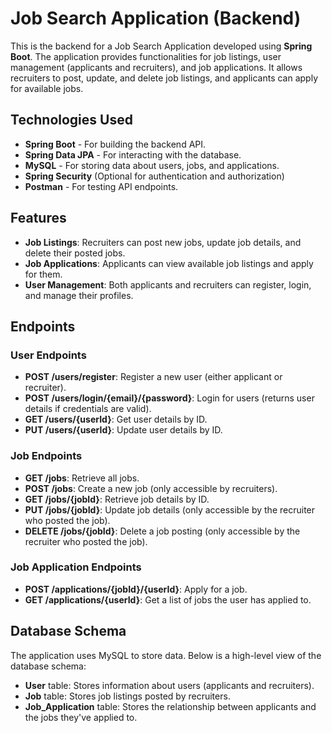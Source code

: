 # Job Search Application (Backend)

This is the backend for a Job Search Application developed using **Spring Boot**. The application provides functionalities for job listings, user management (applicants and recruiters), and job applications. It allows recruiters to post, update, and delete job listings, and applicants can apply for available jobs.

## Technologies Used

- **Spring Boot** - For building the backend API.
- **Spring Data JPA** - For interacting with the database.
- **MySQL** - For storing data about users, jobs, and applications.
- **Spring Security** (Optional for authentication and authorization)
- **Postman** - For testing API endpoints.

## Features

- **Job Listings**: Recruiters can post new jobs, update job details, and delete their posted jobs.
- **Job Applications**: Applicants can view available job listings and apply for them.
- **User Management**: Both applicants and recruiters can register, login, and manage their profiles.

## Endpoints

### User Endpoints

- **POST /users/register**: Register a new user (either applicant or recruiter).
- **POST /users/login/{email}/{password}**: Login for users (returns user details if credentials are valid).
- **GET /users/{userId}**: Get user details by ID.
- **PUT /users/{userId}**: Update user details by ID.

### Job Endpoints

- **GET /jobs**: Retrieve all jobs.
- **POST /jobs**: Create a new job (only accessible by recruiters).
- **GET /jobs/{jobId}**: Retrieve job details by ID.
- **PUT /jobs/{jobId}**: Update job details (only accessible by the recruiter who posted the job).
- **DELETE /jobs/{jobId}**: Delete a job posting (only accessible by the recruiter who posted the job).

### Job Application Endpoints

- **POST /applications/{jobId}/{userId}**: Apply for a job.
- **GET /applications/{userId}**: Get a list of jobs the user has applied to.

## Database Schema

The application uses MySQL to store data. Below is a high-level view of the database schema:

- **User** table: Stores information about users (applicants and recruiters).
- **Job** table: Stores job listings posted by recruiters.
- **Job_Application** table: Stores the relationship between applicants and the jobs they've applied to.
